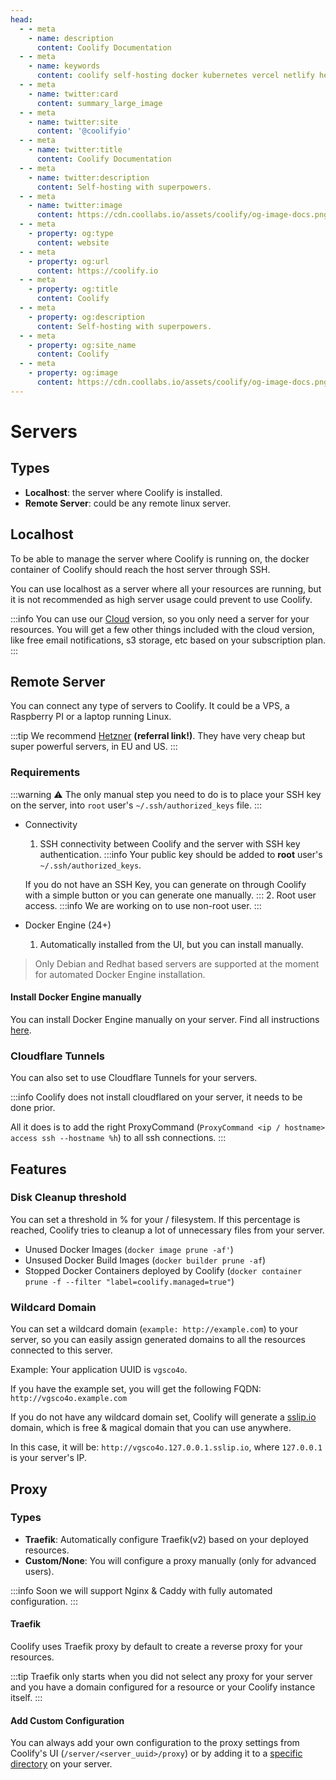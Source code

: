 ```yaml
---
head:
  - - meta
    - name: description
      content: Coolify Documentation
  - - meta
    - name: keywords
      content: coolify self-hosting docker kubernetes vercel netlify heroku render digitalocean aws gcp azure
  - - meta
    - name: twitter:card
      content: summary_large_image
  - - meta
    - name: twitter:site
      content: '@coolifyio'
  - - meta
    - name: twitter:title
      content: Coolify Documentation
  - - meta
    - name: twitter:description
      content: Self-hosting with superpowers.
  - - meta
    - name: twitter:image
      content: https://cdn.coollabs.io/assets/coolify/og-image-docs.png
  - - meta
    - property: og:type
      content: website
  - - meta
    - property: og:url
      content: https://coolify.io
  - - meta
    - property: og:title
      content: Coolify
  - - meta
    - property: og:description
      content: Self-hosting with superpowers.
  - - meta
    - property: og:site_name
      content: Coolify
  - - meta
    - property: og:image
      content: https://cdn.coollabs.io/assets/coolify/og-image-docs.png
---
```

# Servers
## Types
- **Localhost**: the server where Coolify is installed.
- **Remote Server**: could be any remote linux server.

## Localhost
To be able to manage the server where Coolify is running on, the docker container of Coolify should reach the host server through SSH.

You can use localhost as a server where all your resources are running, but it is not recommended as high server usage could prevent to use Coolify.

:::info
You can use our [Cloud](https://app.coolify.io) version, so you only need a server for your resources. You will get a few other things included with the cloud version, like free email notifications, s3 storage, etc based on your subscription plan.
:::

   
## Remote Server
You can connect any type of servers to Coolify. It could be a VPS, a Raspberry PI or a laptop running Linux.

:::tip
We recommend [Hetzner](https://hetzner.cloud/?ref=VBVO47VycYLt) **(referral link!)**. They have very cheap but super powerful servers, in EU and US.
:::

### Requirements

:::warning
⚠️ The only manual step you need to do is to place your SSH key on the server, into `root` user's `~/.ssh/authorized_keys` file.
:::

- Connectivity
  1. SSH connectivity between Coolify and the server with SSH key authentication.
   :::info
   Your public key should be added to **root** user's `~/.ssh/authorized_keys`.

   If you do not have an SSH Key, you can generate on through Coolify with a simple button or you can generate one manually.
   :::
  2. Root user access.
   :::info
   We are working on to use non-root user.
   :::
- Docker Engine (24+)
  1. Automatically installed from the UI, but you can install manually.

> Only Debian and Redhat based servers are supported at the moment for automated Docker Engine installation.

#### Install Docker Engine manually
You can install Docker Engine manually on your server. Find all instructions [here](https://docs.docker.com/engine/install/#server).


### Cloudflare Tunnels
You can also set to use Cloudflare Tunnels for your servers.

:::info
Coolify does not install cloudflared on your server, it needs to be done prior.

All it does is to add the right ProxyCommand (`ProxyCommand <ip / hostname> access ssh --hostname %h`) to all ssh connections.
:::


## Features
### Disk Cleanup threshold 
You can set a threshold in % for your / filesystem. If this percentage is reached, Coolify tries to cleanup a lot of unnecessary files from your server.

- Unused Docker Images (`docker image prune -af'`)
- Unsused Docker Build Images (`docker builder prune -af`)
- Stopped Docker Containers deployed by Coolify (`docker container prune -f --filter "label=coolify.managed=true"`)

### Wildcard Domain
You can set a wildcard domain (`example: http://example.com`) to your server, so you can easily assign generated domains to all the resources connected to this server.

Example: Your application UUID is `vgsco4o`.

If you have the example set, you will get the following FQDN: `http://vgsco4o.example.com`

If you do not have any wildcard domain set, Coolify will generate a [sslip.io](https://sslip.io) domain, which is free & magical domain that you can use anywhere. 

In this case, it will be: `http://vgsco4o.127.0.0.1.sslip.io`, where `127.0.0.1` is your server's IP.
## Proxy
### Types
- **Traefik**: Automatically configure Traefik(v2) based on your deployed resources.
- **Custom/None**: You will configure a proxy manually (only for advanced users).

:::info
Soon we will support Nginx & Caddy with fully automated configuration.
:::

#### Traefik
Coolify uses Traefik proxy by default to create a reverse proxy for your resources.

:::tip
Traefik only starts when you did not select any proxy for your server and you have a domain configured for a resource or your Coolify instance itself. 
:::

#### Add Custom Configuration
You can always add your own configuration to the proxy settings from Coolify's UI (`/server/<server_uuid>/proxy`) or by adding it to a [specific directory](/no-vendor-lock-in.md#persistent-directories) on your server.
